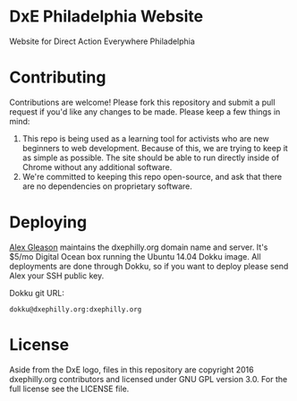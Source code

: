 # DxE Philadelphia Website
Website for Direct Action Everywhere Philadelphia

# Contributing
Contributions are welcome! Please fork this repository and submit a pull request if you'd like any changes to be made. Please keep a few things in mind:

1. This repo is being used as a learning tool for activists who are new beginners to web development. Because of this, we are trying to keep it as simple as possible. The site should be able to run directly inside of Chrome without any additional software.
2. We're committed to keeping this repo open-source, and ask that there are no dependencies on proprietary software.

# Deploying
[Alex Gleason](https://github.com/alexgleason/) maintains the dxephilly.org domain name and server. It's $5/mo Digital Ocean box running the Ubuntu 14.04 Dokku image. All deployments are done through Dokku, so if you want to deploy please send Alex your SSH public key.

Dokku git URL:

    dokku@dxephilly.org:dxephilly.org

# License
Aside from the DxE logo, files in this repository are copyright 2016 dxephilly.org contributors and licensed under GNU GPL version 3.0. For the full license see the LICENSE file.
